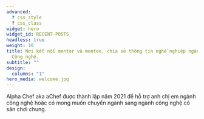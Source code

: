 ```yaml
---
advanced:
  ? css_style
  ? css_class
widget: hero
widget_id: RECENT-POSTS
headless: true
weight: 10
title: Nơi kết nối mentor và mentee, chia sẻ thông tin nghề nghiệp ngành IT &
  Công nghệ.
subtitle: ""
design:
  columns: "1"
hero_media: welcome.jpg
---
```

Alpha Chef aka aChef được thành lập năm 2021 để hỗ trợ anh chị em ngành công nghệ hoặc có mong muốn chuyển ngành sang ngành công nghệ có sân chơi chung.